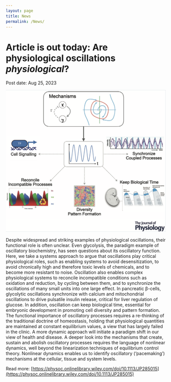 ```yaml
---
layout: page
title: News
permalink: /News/
---
```


# Article is out today: Are physiological oscillations *physiological*?
Post date: Aug 25, 2023

![Yoscillate](/images/Yoscillate.png)

Despite widespread and striking examples of physiological oscillations, their functional role is often unclear. Even glycolysis, the paradigm example of oscillatory biochemistry, has seen questions about its oscillatory function. Here, we take a systems approach to argue that oscillations play critical physiological roles, such as enabling systems to avoid desensitization, to avoid chronically high and therefore toxic levels of chemicals, and to become more resistant to noise. Oscillation also enables complex physiological systems to reconcile incompatible conditions such as oxidation and reduction, by cycling between them, and to synchronize the oscillations of many small units into one large effect. In pancreatic β-cells, glycolytic oscillations synchronize with calcium and mitochondrial oscillations to drive pulsatile insulin release, critical for liver regulation of glucose. In addition, oscillation can keep biological time, essential for embryonic development in promoting cell diversity and pattern formation. The functional importance of oscillatory processes requires a re-thinking of the traditional doctrine of homeostasis, holding that physiological quantities are maintained at constant equilibrium values, a view that has largely failed in the clinic. A more dynamic approach will initiate a paradigm shift in our view of health and disease. A deeper look into the mechanisms that create, sustain and abolish oscillatory processes requires the language of nonlinear dynamics, well beyond the linearization techniques of equilibrium control theory. Nonlinear dynamics enables us to identify oscillatory (‘pacemaking’) mechanisms at the cellular, tissue and system levels.

Read more: [https://physoc.onlinelibrary.wiley.com/doi/10.1113/JP285015](https://physoc.onlinelibrary.wiley.com/doi/10.1113/JP285015)

